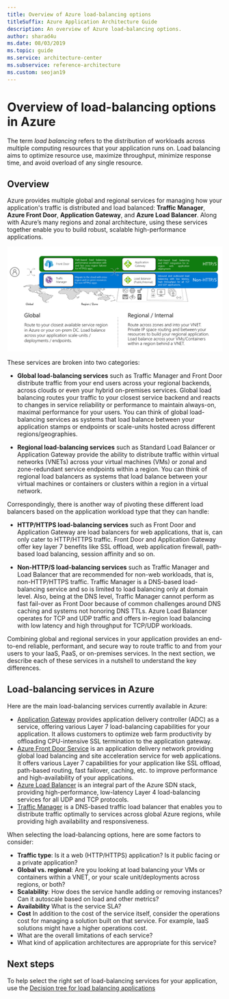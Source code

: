 ```yaml
---
title: Overview of Azure load-balancing options
titleSuffix: Azure Application Architecture Guide
description: An overview of Azure load-balancing options.
author: sharad4u
ms.date: 08/03/2019
ms.topic: guide
ms.service: architecture-center
ms.subservice: reference-architecture
ms.custom: seojan19
---
```


# Overview of load-balancing options in Azure

The term *load balancing* refers to the distribution of workloads across multiple computing resources that your application runs on. Load balancing aims to optimize resource use, maximize throughput, minimize response time, and avoid overload of any single resource.

## Overview

Azure provides multiple global and regional services for managing how your application's traffic is distributed and load balanced: **Traffic Manager**, **Azure Front Door**, **Application Gateway**, and **Azure Load Balancer**. Along with Azure’s many regions and zonal architecture, using these services together enable you to build robust, scalable high-performance applications.

![Load-balancing choices in Azure](../images/load-balancing-choices.png)

These services are broken into two categories:

- **Global load-balancing services** such as Traffic Manager and Front Door distribute traffic from your end users across your regional backends, across clouds or even your hybrid on-premises services. Global load balancing routes your traffic to your closest service backend and reacts to changes in service reliability or performance to maintain always-on, maximal performance for your users. You can think of global load-balancing services as systems that load balance between your application stamps or endpoints or scale-units hosted across different regions/geographies.

- **Regional load-balancing services** such as Standard Load Balancer or Application Gateway provide the ability to distribute traffic within virtual networks (VNETs) across your virtual machines (VMs) or zonal and zone-redundant service endpoints within a region. You can think of regional load balancers as systems that load balance between your virtual machines or containers or clusters within a region in a virtual network.  

Correspondingly, there is another way of pivoting these different load balancers based on the application workload type that they can handle:

- **HTTP/HTTPS load-balancing services** such as Front Door and Application Gateway are load balancers for web applications, that is, can only cater to HTTP/HTTPS traffic. Front Door and Application Gateway offer key layer 7 benefits like SSL offload, web application firewall, path-based load balancing, session affinity and so on.

- **Non-HTTP/S load-balancing services** such as Traffic Manager and Load Balancer that are recommended for non-web workloads, that is, non-HTTP/HTTPS traffic. Traffic Manager is a DNS-based load-balancing service and so is limited to load balancing only at domain level. Also, being at the DNS level, Traffic Manager cannot perform as fast fail-over as Front Door because of common challenges around DNS caching and systems not honoring DNS TTLs. Azure Load Balancer operates for TCP and UDP traffic and offers in-region load balancing with low latency and high throughput for TCP/UDP workloads.

Combining global and regional services in your application provides an end-to-end reliable, performant, and secure way to route traffic to and from your users to your IaaS, PaaS, or on-premises services. In the next section, we describe each of these services in a nutshell to understand the key differences.

## Load-balancing services in Azure

Here are the main load-balancing services currently available in Azure:

- [Application Gateway](https://docs.microsoft.com/azure/application-gateway/overview) provides application delivery controller (ADC) as a service, offering various Layer 7 load-balancing capabilities for your application. It allows customers to optimize web farm productivity by offloading CPU-intensive SSL termination to the application gateway.
- [Azure Front Door Service](https://docs.microsoft.com/azure/frontdoor/front-door-overview) is an application delivery network providing global load balancing and site acceleration service for web applications. It offers various Layer 7 capabilities for your application like SSL offload, path-based routing, fast failover, caching, etc. to improve performance and high-availability of your applications.
- [Azure Load Balancer](https://docs.microsoft.com/azure/load-balancer/load-balancer-overview) is an integral part of the Azure SDN stack, providing high-performance, low-latency Layer 4 load-balancing services for all UDP and TCP protocols.
- [Traffic Manager](https://docs.microsoft.com/azure/traffic-manager/traffic-manager-overview) is a DNS-based traffic load balancer that enables you to distribute traffic optimally to services across global Azure regions, while providing high availability and responsiveness.

When selecting the load-balancing options, here are some factors to consider:

- **Traffic type**: Is it a web (HTTP/HTTPS) application? Is it public facing or a private application?
- **Global vs. regional**: Are you looking at load balancing your VMs or containers within a VNET, or your scale unit/deployments across regions, or both?
- **Scalability**: How does the service handle adding or removing instances? Can it autoscale based on load and other metrics?
- **Availability** What is the service SLA?
- **Cost** In addition to the cost of the service itself, consider the operations cost for managing a solution built on that service. For example, IaaS solutions might have a higher operations cost.
- What are the overall limitations of each service?
- What kind of application architectures are appropriate for this service?

## Next steps

To help select the right set of load-balancing services for your application, use the [Decision tree for load balancing applications](./load-balancing-decision-tree.md)
